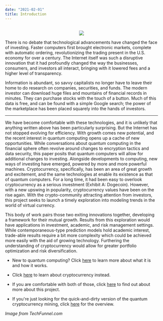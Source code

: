 ```yaml
---
date: "2021-02-01"
title: Introduction
---
```

<center>
</br>
<img src="https://www.techfunnel.com/wp-content/uploads/2021/03/cryptocurrency-exchange-1.png">
</center>


There is no debate that technological advancements have changed the face of investing. Faster computers first brought electronic markets, complete with automatic ordering, revolutionizing the trading present in the U.S. economy for over a century. The Internet itself was such a disruptive innovation that it had profoundly changed the way the businesses, consumers, and investors all interact, bringing with it lowered fees and a higher level of transparency. 

Information is abundant, so savvy capitalists no longer have to leave their home to do research on companies, securities, and funds. The modern investor can download huge files and mountains of financial records in minutes. They can purchase stocks with the touch of a button. Much of this data is free, and can be found with a simple Google search; the power of the marketplace has been placed squarely into the hands of investors.
*****
We have become comfortable with these technologies, and it is unlikely that anything written above has been particularly surprising. But the Internet has not stopped evolving for efficiency. With growth comes new potential, and the recent interest in quantum computing opens up a cache of new opportunities. While conversations about quantum computing in the financial sphere often revolve around changes to encryption tactics and data security, this paper posits that quantum computers will allow for additional changes to investing. 
Alongside developments to computing, new ways of investing have emerged, powered by more and more powerful machines. Cryptocurrency, specifically, has been an area of great growth and excitement, and the same technologies at enable its existence as that of quantum computers. For a long time, it had been easy to overlook cryptocurrency as a serious investment (Exhibit A: Dogecoin). However, with a new upswing in popularity, cryptocurrency values have been on the rise again. With the crypto-community attracting attention from investors, this project seeks to launch a timely exploration into modeling trends in the world of virtual currency.

This body of work pairs those two exiting innovations together, developing a framework for their mutual growth.  Results from this exploration would have applications in investment, academic, and risk management settings. While contemporaneous-type prediction models hold academic interest, trade-able results require a bit more complexity which could be achieved more easily with the aid of growing technology. Furthering the understanding of cryptocurrency would allow for greater portfolio optimization and risk diversification.

- New to quantum computing? Click [here](https://amoderninvestor.netlify.app/29/2021/01/) to learn more about what it is and how it works.

- Click [here](https://amoderninvestor.netlify.app/30/2021/01/) to learn about cryptocurrency instead.

- If you are comfortable with both of those, click [here](https://amoderninvestor.netlify.app/22/2021/01/) to find out about more about this project.

- If you're just looking for the quick-and-dirty version of the quantum cryptocurrency mining, click [here](https://amoderninvestor.netlify.app/31/2021/01/) for the overview.

*Image from TechFunnel.com*
